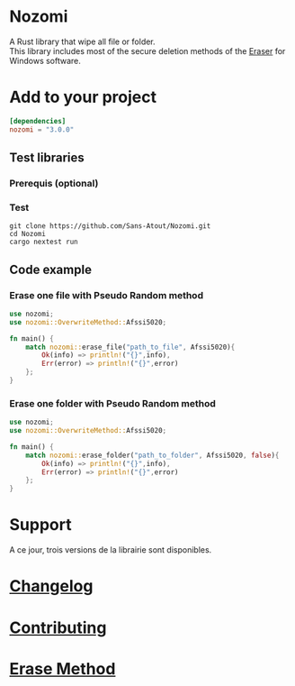 # Nozomi

A Rust library that wipe all file or folder. \
This library includes most of the secure deletion methods of the [Eraser](https://eraser.heidi.ie) for Windows software.

# Add to your project
```toml
[dependencies]
nozomi = "3.0.0"
```

## Test libraries
### Prerequis (optional)

### Test
```shell
git clone https://github.com/Sans-Atout/Nozomi.git
cd Nozomi
cargo nextest run
```

## Code example
### Erase one file with Pseudo Random method
```rust
use nozomi;
use nozomi::OverwriteMethod::Afssi5020;

fn main() {
    match nozomi::erase_file("path_to_file", Afssi5020){
        Ok(info) => println!("{}",info),
        Err(error) => println!("{}",error)
    };
}
```

### Erase one folder with Pseudo Random method
```rust
use nozomi;
use nozomi::OverwriteMethod::Afssi5020;

fn main() {
    match nozomi::erase_folder("path_to_folder", Afssi5020, false){
        Ok(info) => println!("{}",info),
        Err(error) => println!("{}",error)
    };
}
```
# Support
A ce jour, trois versions de la librairie sont disponibles.

# [Changelog](CHANGELOG)
# [Contributing](CONTRIBUTING)

# [Erase Method](ERASE_METHOD.md)
